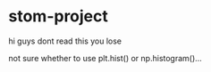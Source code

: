 # stom-project
hi guys
dont read this
you lose

not sure whether to use plt.hist() or np.histogram()...